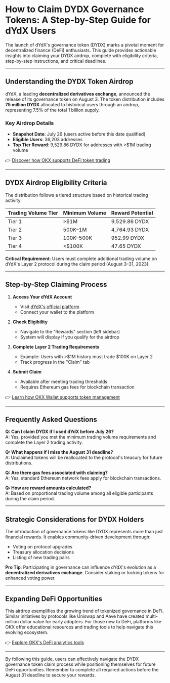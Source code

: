 # How to Claim DYDX Governance Tokens: A Step-by-Step Guide for dYdX Users

The launch of dYdX's governance token (DYDX) marks a pivotal moment for decentralized finance (DeFi) enthusiasts. This guide provides actionable insights into claiming your DYDX airdrop, complete with eligibility criteria, step-by-step instructions, and critical deadlines.

---

## Understanding the DYDX Token Airdrop

dYdX, a leading **decentralized derivatives exchange**, announced the release of its governance token on August 3. The token distribution includes **75 million DYDX** allocated to historical users through an airdrop, representing 7.5% of the total 1 billion supply.

### Key Airdrop Details
- **Snapshot Date**: July 26 (users active before this date qualified)
- **Eligible Users**: 36,203 addresses
- **Top Tier Reward**: 9,529.86 DYDX for addresses with >$1M trading volume

👉 [Discover how OKX supports DeFi token trading](https://bit.ly/okx-bonus)

---

## DYDX Airdrop Eligibility Criteria

The distribution follows a tiered structure based on historical trading activity:

| Trading Volume Tier | Minimum Volume | Reward Potential |
|----------------------|----------------|------------------|
| Tier 1               | >$1M           | 9,529.86 DYDX    |
| Tier 2               | $500K–$1M      | 4,764.93 DYDX    |
| Tier 3               | $100K–$500K    | 952.99 DYDX      |
| Tier 4               | <$100K          | 47.65 DYDX       |

**Critical Requirement**: Users must complete additional trading volume on dYdX's Layer 2 protocol during the claim period (August 3–31, 2023).

---

## Step-by-Step Claiming Process

1. **Access Your dYdX Account**
   - Visit [dYdX's official platform](https://dydx.exchange/)
   - Connect your wallet to the platform

2. **Check Eligibility**
   - Navigate to the "Rewards" section (left sidebar)
   - System will display if you qualify for the airdrop

3. **Complete Layer 2 Trading Requirements**
   - Example: Users with >$1M history must trade $100K on Layer 2
   - Track progress in the "Claim" tab

4. **Submit Claim**
   - Available after meeting trading thresholds
   - Requires Ethereum gas fees for blockchain transaction

👉 [Learn how OKX Wallet supports token management](https://bit.ly/okx-bonus)

---

## Frequently Asked Questions

**Q: Can I claim DYDX if I used dYdX before July 26?**  
A: Yes, provided you met the minimum trading volume requirements and complete the Layer 2 trading activity.

**Q: What happens if I miss the August 31 deadline?**  
A: Unclaimed tokens will be reallocated to the protocol's treasury for future distributions.

**Q: Are there gas fees associated with claiming?**  
A: Yes, standard Ethereum network fees apply for blockchain transactions.

**Q: How are reward amounts calculated?**  
A: Based on proportional trading volume among all eligible participants during the claim period.

---

## Strategic Considerations for DYDX Holders

The introduction of governance tokens like DYDX represents more than just financial rewards. It enables community-driven development through:

- Voting on protocol upgrades
- Treasury allocation decisions
- Listing of new trading pairs

**Pro Tip**: Participating in governance can influence dYdX's evolution as a **decentralized derivatives exchange**. Consider staking or locking tokens for enhanced voting power.

---

## Expanding DeFi Opportunities

This airdrop exemplifies the growing trend of tokenized governance in DeFi. Similar initiatives by protocols like Uniswap and Aave have created multi-million dollar value for early adopters. For those new to DeFi, platforms like OKX offer educational resources and trading tools to help navigate this evolving ecosystem.

👉 [Explore OKX's DeFi analytics tools](https://bit.ly/okx-bonus)

---

By following this guide, users can effectively navigate the DYDX governance token claim process while positioning themselves for future DeFi opportunities. Remember to complete all required actions before the August 31 deadline to secure your rewards.